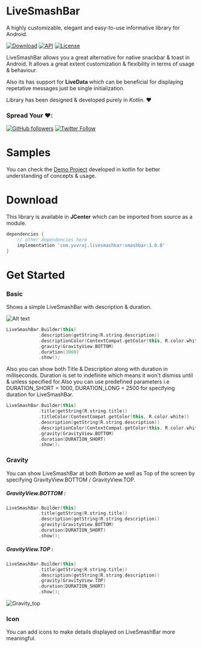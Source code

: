 # LiveSmashBar
A highly customizable, elegant and easy-to-use informative library for Android.

[![Download](https://api.bintray.com/packages/yuvraj24/maven/smashbar/images/download.svg)](https://bintray.com/yuvraj24/maven/smashbar/_latestVersion) [![API](https://img.shields.io/badge/API-16%2B-green.svg?style=flat)](https://android-arsenal.com/api?level=16) [![License](https://img.shields.io/badge/License-Apache%202.0-blue.svg)](https://opensource.org/licenses/Apache-2.0)

LiveSmashBar allows you a great alternative for native snackbar & toast in Android. It allows a great extent customization & flexibility in terms of usage & behaviour.

Also its has support for **LiveData** which can be beneficial for displaying repetative messages just be single initialization.

Library has been designed & developed purely in *Kotlin*. ❤️

### Spread Your ❤️:
[![GitHub followers](https://img.shields.io/github/followers/yuvraj24.svg?style=social&label=Follow)](https://github.com/yuvraj24)  [![Twitter Follow](https://img.shields.io/twitter/follow/yuvrajpandey24.svg?style=social)](https://twitter.com/yuvrajpandey24)

# Samples
You can check the <a href="https://github.com/yuvraj24/LiveSmashBar/blob/master/app/src/main/java/com/yuvraj/livesmashbardemo/SampleActivity.kt">Demo Project</a> developed in kotlin for better understanding of concepts & usage.

# Download

This library is available in **JCenter** which can be imported from source as a module.
 
```groovy
dependencies {
    // other dependencies here
    implementation 'com.yuvraj.livesmashbar:smashbar:1.0.0'
}
```
# Get Started

### Basic

Shows a simple LiveSmashBar with description & duration.

![Alt text](https://github.com/yuvraj24/LiveSmashBar/blob/master/images/simple_livesmashbar.png)

```Kotlin
LiveSmashBar.Builder(this)
            .description(getString(R.string.description))
            .descriptionColor(ContextCompat.getColor(this, R.color.white))
            .gravity(GravityView.BOTTOM)
            .duration(3000)
            .show();
```

Also you can show both Title & Description along with duration in milliseconds. Duration is set to indefinite which means it won't dismiss until & unless specified for.Also you can use predefined parameters i.e DURATION_SHORT = 1000, DURATION_LONG = 2500 for specifying duration for LiveSmashBar.

```Kotlin
LiveSmashBar.Builder(this)
            .title(getString(R.string.title))
            .titleColor(ContextCompat.getColor(this, R.color.white))
            .description(getString(R.string.description))
            .descriptionColor(ContextCompat.getColor(this, R.color.white))
            .gravity(GravityView.BOTTOM)
            .duration(DURATION_SHORT)
            .show();
```

### Gravity

You can show LiveSmashBar at both Bottom ae well as Top of the screen by specifying GravityView.BOTTOM / GravityView.TOP.

##### GravityView.BOTTOM :
```Kotlin
LiveSmashBar.Builder(this)
            .title(getString(R.string.title))
            .description(getString(R.string.description))
            .gravity(GravityView.BOTTOM)
            .duration(DURATION_SHORT)
            .show();
```

##### GravityView.TOP :
```Kotlin
LiveSmashBar.Builder(this)
            .title(getString(R.string.title))
            .description(getString(R.string.description))
            .gravity(GravityView.TOP)
            .duration(DURATION_SHORT)
            .show();
```

![Gravity_top](https://github.com/yuvraj24/LiveSmashBar/blob/master/images/gravity_view_top.png)

### Icon

You can add icons to make details displayed on LiveSmashBar more meaningful.



